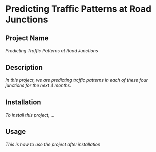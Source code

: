 # Predicting Traffic Patterns at Road Junctions

<!--- ![alt text](https://alpinesherpa.com/wp-content/uploads/2016/06/traffic-header.jpg) --->

## Project Name
###### Predicting Traffic Patterns at Road Junctions
  

## Description
###### In this project, we are predicting traffic patterns in each of these four junctions for the next 4 months.
  

## Installation
###### To install this project, ...
  

## Usage
###### This is how to use the project after installation
